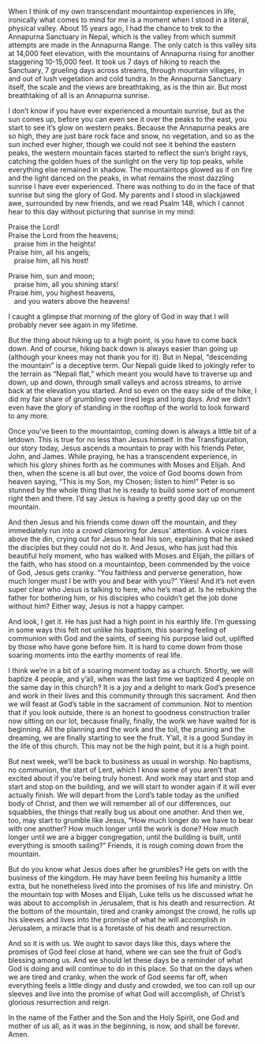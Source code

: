 When I think of my own transcendant mountaintop experiences in life, ironically what comes to mind for me is a moment when I stood in a literal, physical valley. About 15 years ago, I had the chance to trek to the Annapurna Sanctuary in Nepal, which is the valley from which summit attempts are made in the Annapurna Range. The only catch is this valley sits at 14,000 feet elevation, with the mountains of Annapurna rising for another staggering 10-15,000 feet. It took us 7 days of hiking to reach the Sanctuary, 7 grueling days across streams, through mountain villages, in and out of lush vegetation and cold tundra. In the Annapurna Sanctuary itself, the scale and the views are breathtaking, as is the thin air. But most breathtaking of all is an Annapurna sunrise.

I don’t know if you have ever experienced a mountain sunrise, but as the sun comes up, before you can even see it over the peaks to the east, you start to see it’s glow on western peaks. Because the Annapurna peaks are so high, they are just bare rock face and snow, no vegetation, and so as the sun inched ever higher, though we could not see it behind the eastern peaks, the western mountain faces started to reflect the sun’s bright rays, catching the golden hues of the sunlight on the very tip top peaks, while everything else remained in shadow. The mountaintops glowed as if on fire and the light danced on the peaks, in what remains the most dazzling sunrise I have ever experienced. There was nothing to do in the face of that sunrise but sing the glory of God. My parents and I stood in slackjawed awe, surrounded by new friends, and we read Psalm 148, which I cannot hear to this day without picturing that sunrise in my mind:

Praise the Lord!  
Praise the Lord from the heavens;  
   praise him in the heights!  
Praise him, all his angels;  
   praise him, all his host!

  
Praise him, sun and moon;  
   praise him, all you shining stars!  
Praise him, you highest heavens,  
   and you waters above the heavens!

I caught a glimpse that morning of the glory of God in way that I will probably never see again in my lifetime.

But the thing about hiking up to a high point, is you have to come back down. And of course, hiking back down is always easier than going up (although your knees may not thank you for it). But in Nepal, “descending the mountain” is a deceptive term. Our Nepali guide liked to jokingly refer to the terrain as “Nepali flat,” which meant you would have to traverse up and down, up and down, through small valleys and across streams, to arrive back at the elevation you started. And so even on the easy side of the hike, I did my fair share of grumbling over tired legs and long days. And we didn’t even have the glory of standing in the rooftop of the world to look forward to any more.

Once you’ve been to the mountaintop, coming down is always a little bit of a letdown. This is true for no less than Jesus himself. In the Transfiguration, our story today, Jesus ascends a mountain to pray with his friends Peter, John, and James. While praying, he has a transcendent experience, in which his glory shines forth as he communes with Moses and Elijah. And then, when the scene is all but over, the voice of God booms down from heaven saying, “This is my Son, my Chosen; listen to him!” Peter is so stunned by the whole thing that he is ready to build some sort of monument right then and there. I’d say Jesus is having a pretty good day up on the mountain.

And then Jesus and his friends come down off the mountain, and they immediately run into a crowd clamoring for Jesus’ attention. A voice rises above the din, crying out for Jesus to heal his son, explaining that he asked the disciples but they could not do it. And Jesus, who has just had this beautiful holy moment, who has walked with Moses and Elijah, the pillars of the faith, who has stood on a mountaintop, been commended by the voice of God, Jesus gets cranky. “You faithless and perverse generation, how much longer must I be with you and bear with you?” Yikes! And it’s not even super clear who Jesus is talking to here, who he’s mad at. Is he rebuking the father for bothering him, or his disciples who couldn’t get the job done without him? Either way, Jesus is not a happy camper.

And look, I get it. He has just had a high point in his earthly life. I’m guessing in some ways this felt not unlike his baptism, this soaring feeling of communion with God and the saints, of seeing his purpose laid out, uplifted by those who have gone before him. It is hard to come down from those soaring moments into the earthy moments of real life.

I think we’re in a bit of a soaring moment today as a church. Shortly, we will baptize 4 people, and y’all, when was the last time we baptized 4 people on the same day in this church? It is a joy and a delight to mark God’s presence and work in their lives and this community through this sacrament. And then we will feast at God’s table in the sacrament of communion. Not to mention that if you look outside, there is an honest to goodness construction trailer now sitting on our lot, because finally, finally, the work we have waited for is beginning. All the planning and the work and the toil, the pruning and the dreaming, we are finally starting to see the fruit. Y’all, it is a good Sunday in the life of this church. This may not be the high point, but it is a high point.

But next week, we’ll be back to business as usual in worship. No baptisms, no communion, the start of Lent, which I know some of you aren’t that excited about if you’re being truly honest. And work may start and stop and start and stop on the building, and we will start to wonder again if it will ever actually finish. We will depart from the Lord’s table today as the unified body of Christ, and then we will remember all of our differences, our squabbles, the things that really bug us about one another. And then we, too, may start to grumble like Jesus, “How much longer do we have to bear with one another? How much longer until the work is done? How much longer until we are a bigger congregation, until the building is built, until everything is smooth sailing?” Friends, it is rough coming down from the mountain.

But do you know what Jesus does after he grumbles? He gets on with the business of the kingdom. He may have been feeling his humanity a little extra, but he nonetheless lived into the promises of his life and ministry. On the mountain top with Moses and Elijah, Luke tells us he discussed what he was about to accomplish in Jerusalem, that is his death and resurrection. At the bottom of the mountain, tired and cranky amongst the crowd, he rolls up his sleeves and lives into the promise of what he will accomplish in Jerusalem, a miracle that is a foretaste of his death and resurrection.

And so it is with us. We ought to savor days like this, days where the promises of God feel close at hand, where we can see the fruit of God’s blessing among us. And we should let these days be a reminder of what God is doing and will continue to do in this place. So that on the days when we are tired and cranky, when the work of God seems far off, when everything feels a little dingy and dusty and crowded, we too can roll up our sleeves and live into the promise of what God will accomplish, of Christ’s glorious resurrection and reign.

In the name of the Father and the Son and the Holy Spirit, one God and mother of us all, as it was in the beginning, is now, and shall be forever. Amen.